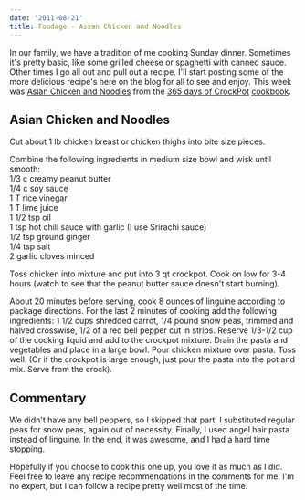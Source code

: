 ```yaml
---
date: '2011-08-21'
title: Foodage - Asian Chicken and Noodles
---
```


<p>In our family, we have a tradition of me cooking Sunday dinner. Sometimes it's pretty basic, like some grilled cheese or spaghetti with canned sauce. Other times I go all out and pull out a recipe. I'll start posting some of the more delicious recipe's here on the blog for all to see and enjoy. This week was <a href="https://www.365daysofcrockpot.com/2009/11/day-288-asian-chicken-and-noodles.html">Asian Chicken and Noodles</a> from the <a href="https://www.365daysofcrockpot.com/">365 days of CrockPot</a> <a href="https://www.365daysofcrockpot.com/2010/01/order-your-cookbook-now.html">cookbook</a>.</p>

<h2>Asian Chicken and Noodles</h2>

<p>Cut about 1 lb chicken breast or chicken thighs into bite size pieces.</p>

<p>Combine the following ingredients in medium size bowl and wisk until smooth:<br />
1/3 c creamy peanut butter<br />
1/4 c soy sauce<br />
1 T rice vinegar<br />
1 T lime juice<br />
1 1/2 tsp oil<br />
1 tsp hot chili sauce with garlic (I use Srirachi sauce)<br />
1/2 tsp ground ginger<br />
1/4 tsp salt<br />
2 garlic cloves minced</p>

<p>Toss chicken into mixture and put into 3 qt crockpot. Cook on low for 3-4 hours (watch to see that the peanut butter sauce doesn't start burning).<p>

<p>About 20 minutes before serving, cook 8 ounces of linguine according to package directions. For the last 2 minutes of cooking add the following ingredients: 1 1/2 cups shredded carrot, 1/4 pound snow peas, trimmed and halved crosswise, 1/2 of a red bell pepper cut in strips.
Reserve 1/3-1/2 cup of the cooking liquid and add to the crockpot mixture. Drain the pasta and vegetables and place in a large bowl. Pour chicken mixture over pasta. Toss well. (Or if the crockpot is large enough, just pour the pasta into the pot and mix. Serve from the crock).</p>

<h2>Commentary</h2>

<p>We didn't have any bell peppers, so I skipped that part. I substituted regular peas for snow peas, again out of necessity. Finally, I used angel hair pasta instead of linguine. In the end, it was awesome, and I had a hard time stopping.</p>

<p>Hopefully if you choose to cook this one up, you love it as much as I did. Feel free to leave any recipe recommendations in the comments for me. I'm no expert, but I can follow a recipe pretty well most of the time.</p>
